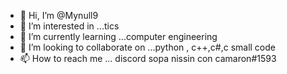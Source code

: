 - 👋 Hi, I’m @Mynull9
- 👀 I’m interested in ...tics
- 🌱 I’m currently learning ...computer engineering
- 💞️ I’m looking to collaborate on ...python , c++,c#,c small code
- 📫 How to reach me ... discord sopa nissin con camaron#1593

<!---
Mynull9/Mynull9 is a ✨ special ✨ repository because its `README.md` (this file) appears on your GitHub profile.
You can click the Preview link to take a look at your changes.
--->
